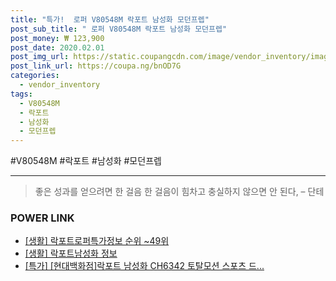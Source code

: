 ```yaml
--- 
title: "특가!  로퍼 V80548M 락포트 남성화 모던프렙" 
post_sub_title: " 로퍼 V80548M 락포트 남성화 모던프렙" 
post_money: ₩ 123,900 
post_date: 2020.02.01 
post_img_url: https://static.coupangcdn.com/image/vendor_inventory/images/2018/07/23/16/5/3d58f58b-c2e2-4916-979d-fa75cf1e9a0e.jpg 
post_link_url: https://coupa.ng/bnOD7G 
categories: 
  - vendor_inventory 
tags: 
  - V80548M 
  - 락포트 
  - 남성화 
  - 모던프렙 
--- 
```

  #V80548M #락포트 #남성화 #모던프렙 
<hr> 

> 좋은 성과를 얻으려면 한 걸음 한 걸음이 힘차고 충실하지 않으면 안 된다, – 단테 


### POWER LINK

* <a href="https://blog.naver.com/sakai111/221773487358" target="_blank"> [생활] 락포트로퍼특가정보 순위 ~49위</a>
* <a href="https://blog.naver.com/sakai111/221762923424" target="_blank"> [생활] 락포트남성화 정보 </a>
* <a href="https://blog.naver.com/an0733/221792119407" target="_blank">[특가] [현대백화점]락포트 남성화 CH6342 토탈모션 스포츠 드...</a>
